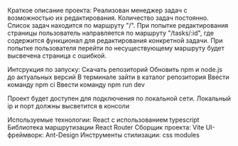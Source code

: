 Краткое описание проекта: 
Реализован менеджер задач с возможностью их редактирования. Количество задач постоянно.
Список  задач находится по маршруту "/".
При попытке редактирования страницы пользователь направляется по маршруту "/tasks/:id", где содержится функционал для редактирования конкретной задачи.
При попытке пользователя перейти по несуществующему маршруту будет высвечена страница с ошибкой.

Интсрукция по запуску:
Скачать репозиторий
Обновить npm и node.js до актуальных версий
В терминале зайти в каталог репозитория
Ввести команду npm ci
Ввести команду npm run dev

Проект будет доступен для подключения по локальной сети.
Локальный ip и порт должны высветится в консоли

Используемые технологии:
React с использованием typescript
Библиотека маршрутизации React Router
Сборщик проекта: Vite 
UI-фреймворк: Ant-Design
Инструменты стилизации: css modules
